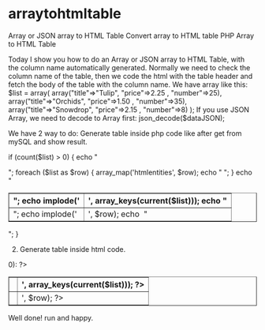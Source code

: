 # arraytohtmltable
Array or JSON array to HTML Table
Convert array to HTML table
PHP Array to HTML Table

Today I show you how to do an Array or JSON array to HTML Table, with the column name automatically generated. Normally we need to check the column name of the table, then we code the html with the table header and fetch the body of the table with the column name.
We have array like this:
$list = array( array("title"=>"Tulip", "price"=>2.25 , "number"=>25),
array("title"=>"Orchids", "price"=>1.50 , "number"=>35),
array("title"=>"Snowdrop", "price"=>2.15 , "number"=>8)
);
If you use JSON Array, we need to decode to Array first:
json_decode($dataJSON);


We have 2 way to do:
Generate table inside php code like after get from mySQL and show result.

if (count($list) > 0) {
echo "<table border=1 cellspacing=0 cellpadding=2>
<thead>
<tr>
<th>";
echo implode('</th><th>', array_keys(current($list)));
echo "
</th>
</tr>
</thead>
<tbody>";
foreach ($list as $row) {
array_map('htmlentities', $row);
echo "
<tr>
<td>";
echo implode('</td><td>', $row);
echo 
"</td>
</tr>";
}
echo "
</tbody>
</table>";
}


2. Generate table inside html code.
<?php if (count($list) > 0): ?>
<table border='1' cellspacing='0' cellpadding='2'>
<thead>
<tr>
<th><?php echo implode('</th><th>', array_keys(current($list))); ?></th>
</tr>
</thead>
<tbody>
<?php foreach ($list as $row): array_map('htmlentities', $row); ?>
<tr>
<td><?php echo implode('</td><td>', $row); ?></td>
</tr>
<?php endforeach; ?>
</tbody>
</table>
<?php endif; ?>


Well done! run and happy.
